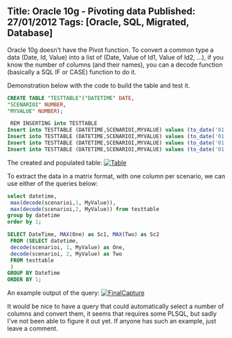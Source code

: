 Title: Oracle 10g - Pivoting data
Published: 27/01/2012
Tags: [Oracle, SQL, Migrated, Database]
---

Oracle 10g doesn't have the Pivot function. To convert a common type a data (Date, Id, Value) into a list of (Date, Value of Id1, Value of Id2, ...), if you know the number of columns (and their names), you can a decode function (basically a SQL IF or CASE) function to do it.

Demonstration below with the code to build the table and test it.
```SQL
CREATE TABLE "TESTTABLE"("DATETIME" DATE,
"SCENARIOI" NUMBER,
"MYVALUE" NUMBER);

 REM INSERTING into TESTTABLE
Insert into TESTTABLE (DATETIME,SCENARIOI,MYVALUE) values (to_date('01.10.12 00:00','DD.MM.RR HH24:MI'),1,10);
Insert into TESTTABLE (DATETIME,SCENARIOI,MYVALUE) values (to_date('01.10.12 00:00','DD.MM.RR HH24:MI'),2,20);
Insert into TESTTABLE (DATETIME,SCENARIOI,MYVALUE) values (to_date('01.10.12 01:00','DD.MM.RR HH24:MI'),1,15);
Insert into TESTTABLE (DATETIME,SCENARIOI,MYVALUE) values (to_date('01.10.12 01:00','DD.MM.RR HH24:MI'),2,20);
```

The created and populated table: [![](old/images/Table.jpg "Table")](old/images/Table.jpg)

To extract the data in a matrix format, with one column per scenario, we can use either of the queries below:
```SQL
select datetime,
 max(decode(scenarioi,1, MyValue)),
 max(decode(scenarioi,2, MyValue)) from testtable
group by datetime
order by 1;
```

```SQL
SELECT DateTime, MAX(One) as Sc1, MAX(Two) as Sc2
 FROM (SELECT datetime,
 decode(scenarioi, 1, MyValue) as One,
 decode(scenarioi, 2, MyValue) as Two
 FROM testtable
 )
GROUP BY DateTime
ORDER BY 1;
```
An example output of the query: [![](old/images/FinalCapture.jpg "FinalCapture")](old/images/FinalCapture.jpg)

It would be nice to have a query that could automatically select a number of columns and convert them, it seems that requires some PLSQL, but sadly I've not been able to figure it out yet. If anyone has such an example, just leave a comment.
